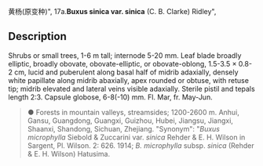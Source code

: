 黄杨(原变种)",
17a.**Buxus sinica var. sinica** (C. B. Clarke) Ridley",

## Description
Shrubs or small trees, 1-6 m tall; internode 5-20 mm. Leaf blade broadly elliptic, broadly obovate, obovate-elliptic, or obovate-oblong, 1.5-3.5 × 0.8-2 cm, lucid and puberulent along basal half of midrib adaxially, densely white papillate along midrib abaxially, apex rounded or obtuse, with retuse tip; midrib elevated and lateral veins visible adaxially. Sterile pistil and tepals length 2:3. Capsule globose, 6-8(-10) mm. Fl. Mar, fr. May-Jun.

> ● Forests in mountain valleys, streamsides; 1200-2600 m. Anhui, Gansu, Guangdong, Guangxi, Guizhou, Hubei, Jiangsu, Jiangxi, Shaanxi, Shandong, Sichuan, Zhejiang.
  "Synonym": "*Buxus microphylla* Siebold &amp; Zuccarini var. *sinica* Rehder &amp; E. H. Wilson in Sargent, Pl. Wilson. 2: 626. 1914; *B. microphylla* subsp. *sinica* (Rehder &amp; E. H. Wilson) Hatusima.
